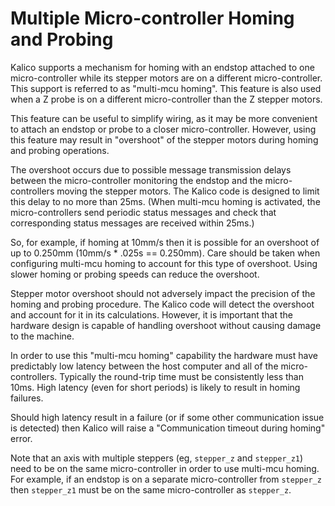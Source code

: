 # Multiple Micro-controller Homing and Probing

Kalico supports a mechanism for homing with an endstop attached to
one micro-controller while its stepper motors are on a different
micro-controller. This support is referred to as "multi-mcu
homing". This feature is also used when a Z probe is on a different
micro-controller than the Z stepper motors.

This feature can be useful to simplify wiring, as it may be more
convenient to attach an endstop or probe to a closer micro-controller.
However, using this feature may result in "overshoot" of the stepper
motors during homing and probing operations.

The overshoot occurs due to possible message transmission delays
between the micro-controller monitoring the endstop and the
micro-controllers moving the stepper motors. The Kalico code is
designed to limit this delay to no more than 25ms. (When multi-mcu
homing is activated, the micro-controllers send periodic status
messages and check that corresponding status messages are received
within 25ms.)

So, for example, if homing at 10mm/s then it is possible for an
overshoot of up to 0.250mm (10mm/s * .025s == 0.250mm). Care should be
taken when configuring multi-mcu homing to account for this type of
overshoot. Using slower homing or probing speeds can reduce the
overshoot.

Stepper motor overshoot should not adversely impact the precision of
the homing and probing procedure. The Kalico code will detect the
overshoot and account for it in its calculations. However, it is
important that the hardware design is capable of handling overshoot
without causing damage to the machine.

In order to use this "multi-mcu homing" capability the hardware must
have predictably low latency between the host computer and all of the
micro-controllers. Typically the round-trip time must be consistently
less than 10ms. High latency (even for short periods) is likely to
result in homing failures.

Should high latency result in a failure (or if some other
communication issue is detected) then Kalico will raise a
"Communication timeout during homing" error.

Note that an axis with multiple steppers (eg, `stepper_z` and
`stepper_z1`) need to be on the same micro-controller in order to use
multi-mcu homing. For example, if an endstop is on a separate
micro-controller from `stepper_z` then `stepper_z1` must be on the
same micro-controller as `stepper_z`.
